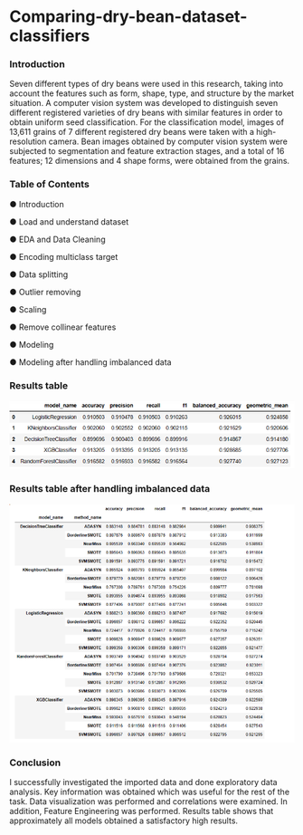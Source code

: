 # Comparing-dry-bean-dataset-classifiers

### Introduction
Seven different types of dry beans were used in this research, taking into account the features such as form, shape, type, and structure by the market situation. A computer vision system was developed to distinguish seven different registered varieties of dry beans with similar features in order to obtain uniform seed classification. For the classification model, images of 13,611 grains of 7 different registered dry beans were taken with a high-resolution camera. Bean images obtained by computer vision system were subjected to segmentation and feature extraction stages, and a total of 16 features; 12 dimensions and 4 shape forms, were obtained from the grains.
### Table of Contents
&#9679; Introduction

&#9679; Load and understand dataset

&#9679; EDA and Data Cleaning

&#9679; Encoding multiclass target

&#9679; Data splitting

&#9679; Outlier removing

&#9679; Scaling

&#9679; Remove collinear features

&#9679; Modeling

&#9679; Modeling after handling imbalanced data

### Results table
![My Image](https://github.com/ShikhamirovSarkhan/Comparing-dry-bean-dataset-classifiers/blob/edd2ab4dffcbd0e78b067a4d8af0d35153ab157f/results%20table.png)

### Results table after handling imbalanced data
![My Image](https://github.com/ShikhamirovSarkhan/Comparing-dry-bean-dataset-classifiers/blob/f6f8cca1d1a29bc51d6fb0256d2bd7319f712d7f/results%20table3.png)

### Conclusion
I successfully investigated the imported data and done exploratory data analysis. Key information was obtained which was useful for the rest of the task. Data visualization was performed and correlations were examined. In addition, Feature Engineering was performed. Results table shows that approximately all models obtained a satisfactory high results.
